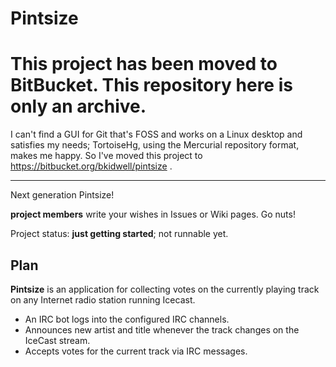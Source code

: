 # Pintsize

# This project has been moved to BitBucket. This repository here is only an archive.

I can't find a GUI for Git that's FOSS and works on a Linux desktop and satisfies my needs; TortoiseHg, using the Mercurial repository format, makes me happy. So I've moved this project to https://bitbucket.org/bkidwell/pintsize .

----

Next generation Pintsize!

**project members** write your wishes in Issues or Wiki pages. Go nuts!

Project status: **just getting started**; not runnable yet.

## Plan

**Pintsize** is an application for collecting votes on the currently playing track on any Internet radio station running Icecast.

* An IRC bot logs into the configured IRC channels.
* Announces new artist and title whenever the track changes on the IceCast stream.
* Accepts votes for the current track via IRC messages.
